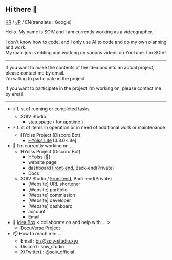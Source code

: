 ## Hi there 👋
[KR](README.md) / [JP](README-JP.md) / EN(translate : Google)

Hello. My name is SOIV and I am currently working as a videographer.

I don't know how to code, and I only use AI to code and do my own planning and work.<br>
My main job is editing and working on various videos on YouTube. I'm SOIV!

---
If you want to make the contents of the idea box into an actual project, please contact me by email.<br>
I'm willing to participate in the project.

If you want to participate in the project I'm working on, please contact me by email.

---

- ⚡ List of running or completed tasks
    - SOIV Studio
        - [statuspage](https://github.com/SOIV-Studio/status-page) ( for [upptime](https://github.com/upptime/upptime) )
- ⚡ List of items in operation or in need of additional work or maintenance
    - HYolss Project (Discord Bot)
        - [HYolss Lite](https://github.com/SOIV-Studio/HYolss-Lite) [3.3.0-Lite]
- 🔭 I’m currently working on ...
    * HYolss Project (Discord Bot)
        - [HYolss](https://github.com/SOIV-Studio/HYolss) [🔧]
        - website page
        - dashboard [Front-end](https://github.com/SOIV-Studio/HYolss-Dashboard-Web_Front-end), Back-end(Private)
        - Docs
    * SOIV Studio / [Front-end](https://github.com/SOIV-Studio/main-website_Front-end), Back-end(Private)
        - [Website] URL shortener
        - [Website] portfolio
        - [Website] commission
        - [Website] developer
        - [Website] dashboard
        - account
        - Email
- 🌱 [idea Box](idea-box) < collaborate on and help with ... >
    - DocuVerse Project
- 📫 How to reach me: ...
    * Email : biz@soiv-studio.xyz
    * Discord : soiv_studio
    * X(Twitter) : @soiv_official

<!--
**SOIV/SOIV** is a ✨ _special_ ✨ repository because its `README.md` (this file) appears on your GitHub profile.

Here are some ideas to get you started:

- 🔭 I’m currently working on ...
- 🌱 I’m currently learning ...
- 👯 I’m looking to collaborate on ...
- 🤔 I’m looking for help with ...
- 💬 Ask me about ...
- 📫 How to reach me: ...
- 😄 Pronouns: ...
- ⚡ Fun fact: ...
-->
